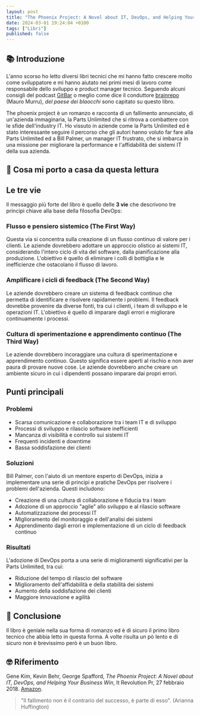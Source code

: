 ```yaml
---
layout: post
title: "The Phoenix Project: A Novel about IT, DevOps, and Helping Your Business Win (Gene Kim, Kevin Behr, George Spafford)"
date: 2024-03-01 19:24:04 +0100
tags: ["Libri"]
published: false
---
```


## 📚 Introduzione

L'anno scorso ho letto diversi libri tecnici che mi hanno fatto crescere molto come sviluppatore e mi hanno aiutato nei primi mesi di lavoro come responsabile dello sviluppo e product manager tecnico.
Seguendo alcuni consigli del podcast [GitBar](https://www.gitbar.it/) o meglio come dice il conduttore [brainrepo](https://brainrepo.dev/) (Mauro Murru), _del paese dei blaocchi_ sono capitato su questo libro.

The phoenix project è un romanzo e racconta di un fallimento annunciato, di un'azienda immaginaria, la Parts Unlimited che si ritrova a combattere con le sfide dell'industry IT. Ho vissuto in aziende come la Parts Unlimited ed è stato interessante seguire il percorso che gli autori hanno voluto far fare alla Parts Unlimited ed a Bill Palmer, un manager IT frustrato, che si imbarca in una missione per migliorare la performance e l'affidabilità dei sistemi IT della sua azienda.

## 🚀 Cosa mi porto a casa da questa lettura

## Le tre vie

Il messaggio più forte del libro è quello delle **3 vie** che descrivono tre principi chiave alla base della filosofia DevOps:

### Flusso e pensiero sistemico (The First Way)

Questa via si concentra sulla creazione di un flusso continuo di valore per i clienti. Le aziende dovrebbero adottare un approccio olistico ai sistemi IT, considerando l'intero ciclo di vita del software, dalla pianificazione alla produzione. L'obiettivo è quello di eliminare i colli di bottiglia e le inefficienze che ostacolano il flusso di lavoro.

### Amplificare i cicli di feedback (The Second Way)

Le aziende dovrebbero creare un sistema di feedback continuo che permetta di identificare e risolvere rapidamente i problemi. Il feedback dovrebbe provenire da diverse fonti, tra cui i clienti, i team di sviluppo e le operazioni IT. L'obiettivo è quello di imparare dagli errori e migliorare continuamente i processi.

### Cultura di sperimentazione e apprendimento continuo (The Third Way)

Le aziende dovrebbero incoraggiare una cultura di sperimentazione e apprendimento continuo. Questo significa essere aperti al rischio e non aver paura di provare nuove cose. Le aziende dovrebbero anche creare un ambiente sicuro in cui i dipendenti possano imparare dai propri errori.

## Punti principali

### Problemi

- Scarsa comunicazione e collaborazione tra i team IT e di sviluppo
- Processi di sviluppo e rilascio software inefficienti
- Mancanza di visibilità e controllo sui sistemi IT
- Frequenti incidenti e downtime
- Bassa soddisfazione dei clienti

### Soluzioni

Bill Palmer, con l'aiuto di un mentore esperto di DevOps, inizia a implementare una serie di principi e pratiche DevOps per risolvere i problemi dell'azienda. Questi includono:

- Creazione di una cultura di collaborazione e fiducia tra i team
- Adozione di un approccio "agile" allo sviluppo e al rilascio software
- Automatizzazione dei processi IT
- Miglioramento del monitoraggio e dell'analisi dei sistemi
- Apprendimento dagli errori e implementazione di un ciclo di feedback continuo

### Risultati

L'adozione di DevOps porta a una serie di miglioramenti significativi per la Parts Unlimited, tra cui:

- Riduzione del tempo di rilascio del software
- Miglioramento dell'affidabilità e della stabilità dei sistemi
- Aumento della soddisfazione dei clienti
- Maggiore innovazione e agilità

## 🍷 Conclusione

Il libro è geniale nella sua forma di romanzo ed è di sicuro il primo libro tecnico che abbia letto in questa forma. A volte risulta un pò lento e di sicuro non è brevissimo però è un buon libro.

## 🤓 Riferimento

Gene Kim, Kevin Behr, George Spafford, _The Phoenix Project: A Novel about IT, DevOps, and Helping Your Business Win_, It Revolution Pr, 27 febbraio 2018. [Amazon](https://www.amazon.it/Phoenix-Project-Helping-Business-English-ebook/dp/B078Y98RG8/ref=tmm_kin_swatch_0?_encoding=UTF8&qid=&sr=).

> "Il fallimento non è il contrario del successo, è parte di esso". (Arianna Huffington)
